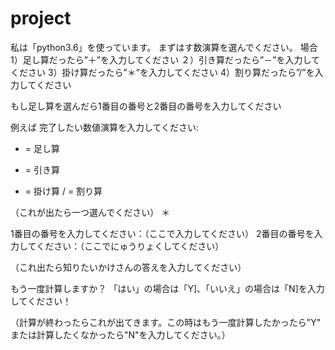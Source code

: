 # project
私は「python3.6」を使っています。
まずはす数演算を選んでください。
場合
1）足し算だったら”＋”を入力してください
２）引き算だったら”－”を入力してください
3）掛け算だったら”＊”を入力してください
4）割り算だったら”/”を入力してください

もし足し算を選んだら1番目の番号と2番目の番号を入力してください

例えば
完了したい数値演算を入力してください:
+ = 足し算
- = 引き算
* = 掛け算
/ = 割り算

（これが出たら一つ選んでください）
＊

1番目の番号を入力してください：（ここで入力してください）
2番目の番号を入力してください：（ここでにゅうりょくしてください）

（これ出たら知りたいかけさんの答えを入力してください）

もう一度計算しますか？
「はい」の場合は「Y]、「いいえ」の場合は「N]を入力してください！

（計算が終わったらこれが出てきます。この時はもう一度計算したかったら"Y" または計算したくなかったら"N"を入力してください。）
